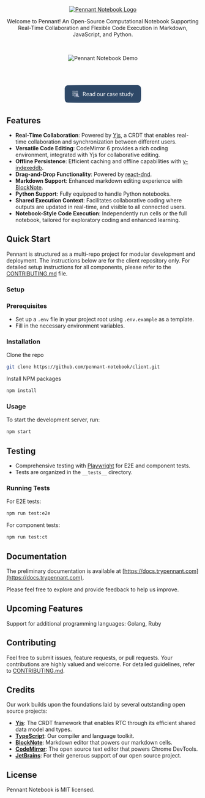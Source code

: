 <p align="center">
  <a href="https://trypennant.com">
    <img src="https://pennant-notebook.github.io/images/logo/logo-name-horizontal-purple.png" alt="Pennant Notebook Logo" width="300"/>
  </a>
</p>
<p align="center">
 Welcome to Pennant! An Open-Source Computational Notebook Supporting Real-Time Collaboration and Flexible Code Execution in Markdown, JavaScript, and Python.
</p>
<br />
<p align="center">
  <img src="https://pennant-notebook.github.io/images/11-opening-notebook-gif.gif" alt="Pennant Notebook Demo" width="500" />
</p>
<br />
<br />
<p align="center">
  <a href="https://pennant-notebook.github.io/" target="_blank">
    <img src="public/read-our-case-study.png" alt="Read Our Case Study" width="200" />
  </a>
</p>


## Features

- **Real-Time Collaboration**: Powered by [Yjs](https://github.com/yjs/yjs), a CRDT that enables real-time collaboration and synchronization between different users.
- **Versatile Code Editing**: CodeMirror 6 provides a rich coding environment, integrated with Yjs for collaborative editing.
- **Offline Persistence**: Efficient caching and offline capabilities with [y-indexeddb](https://github.com/yjs/y-indexeddb).
- **Drag-and-Drop Functionality**: Powered by [react-dnd](https://github.com/react-dnd/react-dnd).
- **Markdown Support**: Enhanced markdown editing experience with [BlockNote](https://github.com/TypeCellOS/BlockNote).
- **Python Support**: Fully equipped to handle Python notebooks.
- **Shared Execution Context**: Facilitates collaborative coding where outputs are updated in real-time, and visible to all connected users.
- **Notebook-Style Code Execution**: Independently run cells or the full notebook, tailored for exploratory coding and enhanced learning.

## Quick Start

Pennant is structured as a multi-repo project for modular development and deployment. The instructions below are for the client repository only. For detailed setup instructions for all components, please refer to the [CONTRIBUTING.md](CONTRIBUTING.md) file.

### Setup


### Prerequisites

- Set up a `.env` file in your project root using `.env.example` as a template.
- Fill in the necessary environment variables.

### Installation

Clone the repo

```bash
git clone https://github.com/pennant-notebook/client.git
```

Install NPM packages

```bash
npm install
```

### Usage

To start the development server, run:

```bash
npm start
```

## Testing

- Comprehensive testing with [Playwright](https://playwright.dev/) for E2E and component tests.
- Tests are organized in the `__tests__` directory.

### Running Tests

For E2E tests:

```bash
npm run test:e2e
```

For component tests:

```bash
npm run test:ct
```

## Documentation

The preliminary documentation is available at [https://docs.trypennant.com](https://docs.trypennant.com).

Please feel free to explore and provide feedback to help us improve.

## Upcoming Features

Support for additional programming languages: Golang, Ruby

## Contributing

Feel free to submit issues, feature requests, or pull requests. Your contributions are highly valued and welcome. For detailed guidelines, refer to [CONTRIBUTING.md](CONTRIBUTING.md).

## Credits

Our work builds upon the foundations laid by several outstanding open source projects:

- **[Yjs](https://yjs.dev/)**: The CRDT framework that enables RTC through its efficient shared data model and types.
- **[TypeScript](https://www.typescriptlang.org/)**: Our compiler and language toolkit.
- **[BlockNote](https://www.blocknotejs.org/)**: Markdown editor that powers our markdown cells.
- **[CodeMirror](https://codemirror.net/)**: The open source text editor that powers Chrome DevTools.
- **[JetBrains](https://jb.gg/OpenSourceSupport)**: For their generous support of our open source project.

## License

Pennant Notebook is MIT licensed.

